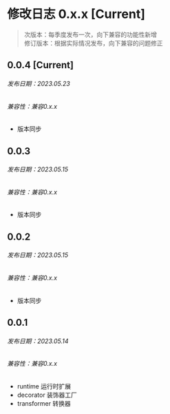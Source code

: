 # 修改日志 0.x.x [Current]

> 次版本：每季度发布一次，向下兼容的功能性新增  
> 修订版本：根据实际情况发布，向下兼容的问题修正

## 0.0.4 [Current]
###### 发布日期：2023.05.23
###### 兼容性：兼容0.x.x

+ 版本同步

## 0.0.3
###### 发布日期：2023.05.15
###### 兼容性：兼容0.x.x

+ 版本同步

## 0.0.2
###### 发布日期：2023.05.15
###### 兼容性：兼容0.x.x

+ 版本同步

## 0.0.1
###### 发布日期：2023.05.14
###### 兼容性：兼容0.x.x

+ runtime 运行时扩展
+ decorator 装饰器工厂
+ transformer 转换器
